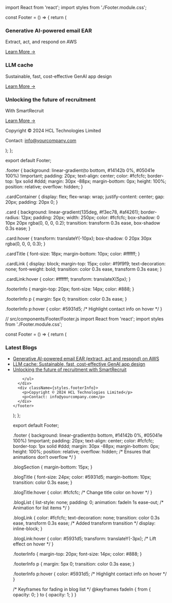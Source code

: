 import React from 'react';
import styles from './Footer.module.css';

const Footer = () => {
  return (
    <footer className={styles.footer}>
      <div className={styles.cardContainer}>
        <div className={styles.card}>
          <h3 className={styles.cardTitle}>Generative AI-powered email EAR</h3>
          <p>Extract, act, and respond on AWS</p>
          <a href="https://www.hcltech.com/blogs/generative-ai-powered-email-ear-on-aws" className={styles.cardLink}>Learn More &rarr;</a>
        </div>
        <div className={styles.card}>
          <h3 className={styles.cardTitle}>LLM cache</h3>
          <p>Sustainable, fast, cost-effective GenAI app design</p>
          <a href="https://www.hcltech.com/blogs/llm-cache-sustainable-fast-cost-effective-genai-app-design" className={styles.cardLink}>Learn More &rarr;</a>
        </div>
        <div className={styles.card}>
          <h3 className={styles.cardTitle}>Unlocking the future of recruitment</h3>
          <p>With SmartRecruit</p>
          <a href="https://www.hcltech.com/blogs/unlocking-the-future-of-recruitment-with-smartrecruit" className={styles.cardLink}>Learn More &rarr;</a>
        </div>
      </div>
      <div className={styles.footerInfo}>
        <p>Copyright © 2024 HCL Technologies Limited</p>
        <p>Contact: info@yourcompany.com</p>
      </div>
    </footer>
  );
};

export default Footer;



.footer {
  background: linear-gradient(to bottom, #14142b 0%, #05041e 100%) !important;
  padding: 20px;
  text-align: center;
  color: #fcfcfc;
  border-top: 1px solid #ddd;
  margin: 30px -88px;
  margin-bottom: 0px;
  height: 100%;
  position: relative;
  overflow: hidden;
}

.cardContainer {
  display: flex;
  flex-wrap: wrap;
  justify-content: center;
  gap: 20px;
  padding: 20px 0;
}

.card {
  background: linear-gradient(135deg, #f3ec78, #af4261);
  border-radius: 12px;
  padding: 20px;
  width: 250px;
  color: #fcfcfc;
  box-shadow: 0 10px 20px rgba(0, 0, 0, 0.2);
  transition: transform 0.3s ease, box-shadow 0.3s ease;
}

.card:hover {
  transform: translateY(-10px);
  box-shadow: 0 20px 30px rgba(0, 0, 0, 0.3);
}

.cardTitle {
  font-size: 18px;
  margin-bottom: 10px;
  color: #ffffff;
}

.cardLink {
  display: block;
  margin-top: 15px;
  color: #f9f9f9;
  text-decoration: none;
  font-weight: bold;
  transition: color 0.3s ease, transform 0.3s ease;
}

.cardLink:hover {
  color: #ffffff;
  transform: translateX(5px);
}

.footerInfo {
  margin-top: 20px;
  font-size: 14px;
  color: #888;
}

.footerInfo p {
  margin: 5px 0;
  transition: color 0.3s ease;
}

.footerInfo p:hover {
  color: #5931d5; /* Highlight contact info on hover */
}













// src/components/Footer/Footer.js
import React from 'react';
import styles from './Footer.module.css';

const Footer = () => {
  return (
    <footer className={styles.footer}>
      <div className={styles.blogSection}>
        <h3 className={styles.blogTitle}>Latest Blogs</h3>
        <ul className={styles.blogList}>
          <li><a href="https://www.hcltech.com/blogs/generative-ai-powered-email-ear-on-aws" className={styles.blogLink}>Generative AI-powered email EAR (extract, act and respond) on AWS</a></li>
          <li><a href="https://www.hcltech.com/blogs/llm-cache-sustainable-fast-cost-effective-genai-app-design" className={styles.blogLink}>LLM cache: Sustainable, fast, cost-effective GenAI app design</a></li>
          <li><a href="https://www.hcltech.com/blogs/unlocking-the-future-of-recruitment-with-smartrecruit" className={styles.blogLink}>Unlocking the future of recruitment with SmartRecruit</a></li>
          
        </ul>
      </div>
      <div className={styles.footerInfo}>
        <p>Copyright © 2024 HCL Technologies Limited</p>
        <p>Contact: info@yourcompany.com</p>
      </div>
    </footer>
  );
};

export default Footer;



.footer {
  background: linear-gradient(to bottom, #14142b 0%, #05041e 100%) !important;
  padding: 20px;
  text-align: center;
  color: #fcfcfc;
  border-top: 1px solid #ddd;
  margin: 30px -88px;
  margin-bottom: 0px;
  height: 100%;
  position: relative;
  overflow: hidden; /* Ensures that animations don’t overflow */
}

.blogSection {
  margin-bottom: 15px;
}

.blogTitle {
  font-size: 24px;
  color: #5931d5;
  margin-bottom: 10px;
  transition: color 0.3s ease;
}

.blogTitle:hover {
  color: #fcfcfc; /* Change title color on hover */
}

.blogList {
  list-style: none;
  padding: 0;
  animation: fadeIn 1s ease-out; /* Animation for list items */
}

.blogLink {
  color: #fcfcfc;
  text-decoration: none;
  transition: color 0.3s ease, transform 0.3s ease; /* Added transform transition */
  display: inline-block;
}

.blogLink:hover {
  color: #5931d5;
  transform: translateY(-3px); /* Lift effect on hover */
}

.footerInfo {
  margin-top: 20px;
  font-size: 14px;
  color: #888;
}

.footerInfo p {
  margin: 5px 0;
  transition: color 0.3s ease;
}

.footerInfo p:hover {
  color: #5931d5; /* Highlight contact info on hover */
}

/* Keyframes for fading in blog list */
@keyframes fadeIn {
  from {
    opacity: 0;
  }
  to {
    opacity: 1;
  }
}
